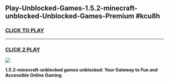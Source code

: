 
## Play-Unblocked-Games-1.5.2-minecraft-unblocked-Unblocked-Games-Premium #kcu8h
<h3>
<a href="https://premium.freeplayer.one?title=1.5.2-minecraft-unblocked&ref=12M">CLICK TO PLAY</a></h3>
<hr>

<h3>
<a href="https://premium.freeplayer.one?title=1.5.2-minecraft-unblocked&ref=12M">CLICK 2 PLAY</a>
  
</h3>

<a href="https://premium.freeplayer.one?title=1.5.2-minecraft-unblocked&ref=12M"><img src="https://clearcache.store/games.png"></a>


**1.5.2-minecraft-unblocked games unblocked: Your Gateway to Fun and Accessible Online Gaming**
